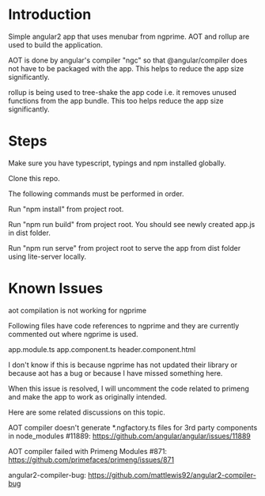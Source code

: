 # Introduction

Simple angular2 app that uses menubar from ngprime. AOT and rollup are used to build the application.

AOT is done by angular's compiler "ngc" so that @angular/compiler does not have to be packaged with the app. This helps to reduce the app size significantly.

rollup is being used to tree-shake the app code i.e. it removes unused functions from the app bundle. This too helps reduce the app size significantly.


# Steps

Make sure you have typescript, typings and npm installed globally.

Clone this repo.

The following commands must be performed in order.

Run "npm install" from project root.

Run "npm run build" from project root. You should see newly created app.js in dist folder.

Run "npm run serve" from project root to serve the app from dist folder using lite-server locally.


# Known Issues

aot compilation is not working for ngprime

Following files have code references to ngprime and they are currently commented out where ngprime is used.

app.module.ts
app.component.ts
header.component.html

I don't know if this is because ngprime has not updated their library or because aot has a bug or because I have missed something here. 

When this issue is resolved, I will uncomment the code related to primeng and make the app to work as originally intended.

Here are some related discussions on this topic.

AOT compiler doesn't generate *.ngfactory.ts files for 3rd party components in node_modules #11889: https://github.com/angular/angular/issues/11889

AOT compiler failed with Primeng Modules #871: https://github.com/primefaces/primeng/issues/871

angular2-compiler-bug: https://github.com/mattlewis92/angular2-compiler-bug



